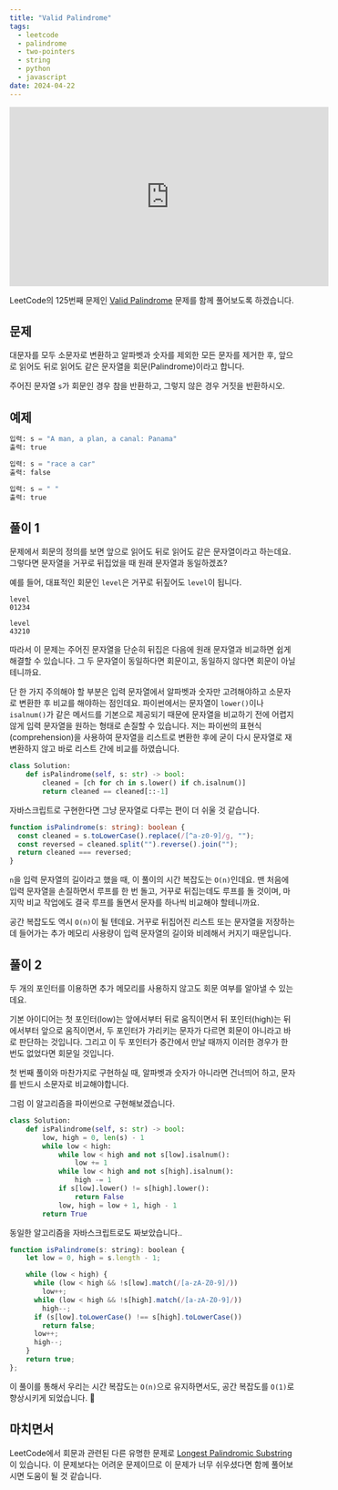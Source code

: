 ```yaml
---
title: "Valid Palindrome"
tags:
  - leetcode
  - palindrome
  - two-pointers
  - string
  - python
  - javascript
date: 2024-04-22
---
```


<iframe width="560" height="315" src="https://www.youtube.com/embed/8ifuCWs3KPw?si=_eLpojMbeAGRWKV4" title="YouTube video player" frameborder="0" allow="accelerometer; autoplay; clipboard-write; encrypted-media; gyroscope; picture-in-picture; web-share" referrerpolicy="strict-origin-when-cross-origin" allowfullscreen></iframe>

LeetCode의 125번째 문제인 [Valid Palindrome](https://leetcode.com/problems/valid-palindrome/) 문제를 함께 풀어보도록 하겠습니다.

## 문제

대문자를 모두 소문자로 변환하고 알파벳과 숫자를 제외한 모든 문자를 제거한 후, 앞으로 읽어도 뒤로 읽어도 같은 문자열을 회문(Palindrome)이라고 합니다.

주어진 문자열 `s`가 회문인 경우 참을 반환하고, 그렇지 않은 경우 거짓을 반환하시오.

## 예제

```py
입력: s = "A man, a plan, a canal: Panama"
출력: true
```

```py
입력: s = "race a car"
출력: false
```

```py
입력: s = " "
출력: true
```

## 풀이 1

문제에서 회문의 정의를 보면 앞으로 읽어도 뒤로 읽어도 같은 문자열이라고 하는데요.
그렇다면 문자열을 거꾸로 뒤집었을 때 원래 문자열과 동일하겠죠?

예를 들어, 대표적인 회문인 `level`은 거꾸로 뒤짚어도 `level`이 됩니다.

```
level
01234
```

```
level
43210
```

따라서 이 문제는 주어진 문자열을 단순히 뒤집은 다음에 원래 문자열과 비교하면 쉽게 해결할 수 있습니다.
그 두 문자열이 동일하다면 회문이고, 동일하지 않다면 회문이 아닐테니까요.

단 한 가지 주의해야 할 부분은 입력 문자열에서 알파벳과 숫자만 고려해야하고 소문자로 변환한 후 비교를 해야하는 점인데요.
파이썬에서는 문자열이 `lower()`이나 `isalnum()`가 같은 메서드를 기본으로 제공되기 때문에 문자열을 비교하기 전에 어렵지 않게 입력 문자열을 원하는 형태로 손질할 수 있습니다.
저는 파이썬의 표현식(comprehension)을 사용하여 문자열을 리스트로 변환한 후에 굳이 다시 문자열로 재변환하지 않고 바로 리스트 간에 비교를 하였습니다.

```py
class Solution:
    def isPalindrome(self, s: str) -> bool:
        cleaned = [ch for ch in s.lower() if ch.isalnum()]
        return cleaned == cleaned[::-1]
```

자바스크립트로 구현한다면 그냥 문자열로 다루는 편이 더 쉬울 것 같습니다.

```ts
function isPalindrome(s: string): boolean {
  const cleaned = s.toLowerCase().replace(/[^a-z0-9]/g, "");
  const reversed = cleaned.split("").reverse().join("");
  return cleaned === reversed;
}
```

`n`을 입력 문자열의 길이라고 했을 때, 이 풀이의 시간 복잡도는 `O(n)`인데요.
맨 처음에 입력 문자열을 손질하면서 루프를 한 번 돌고, 거꾸로 뒤집는데도 루프를 돌 것이며, 마지막 비교 작업에도 결국 루프를 돌면서 문자를 하나씩 비교해야 할테니까요.

공간 복잡도도 역시 `O(n)`이 될 텐데요.
거꾸로 뒤집어진 리스트 또는 문자열을 저장하는데 들어가는 추가 메모리 사용량이 입력 문자열의 길이와 비례해서 커지기 때문입니다.

## 풀이 2

두 개의 포인터를 이용하면 추가 메모리를 사용하지 않고도 회문 여부를 알아낼 수 있는데요.

기본 아이디어는 첫 포인터(low)는 앞에서부터 뒤로 움직이면서 뒤 포인터(high)는 뒤에서부터 앞으로 움직이면서, 두 포인터가 가리키는 문자가 다르면 회문이 아니라고 바로 판단하는 것입니다.
그리고 이 두 포인터가 중간에서 만날 때까지 이러한 경우가 한 번도 없었다면 회문일 것입니다.

첫 번째 풀이와 마찬가지로 구현하실 때, 알파벳과 숫자가 아니라면 건너띄어 하고, 문자를 반드시 소문자로 비교해야합니다.

그럼 이 알고리즘을 파이썬으로 구현해보겠습니다.

```py
class Solution:
    def isPalindrome(self, s: str) -> bool:
        low, high = 0, len(s) - 1
        while low < high:
            while low < high and not s[low].isalnum():
                low += 1
            while low < high and not s[high].isalnum():
                high -= 1
            if s[low].lower() != s[high].lower():
                return False
            low, high = low + 1, high - 1
        return True
```

동일한 알고리즘을 자바스크립트로도 짜보았습니다..

```js
function isPalindrome(s: string): boolean {
    let low = 0, high = s.length - 1;

    while (low < high) {
      while (low < high && !s[low].match(/[a-zA-Z0-9]/))
        low++;
      while (low < high && !s[high].match(/[a-zA-Z0-9]/))
        high--;
      if (s[low].toLowerCase() !== s[high].toLowerCase())
        return false;
      low++;
      high--;
    }
    return true;
};
```

이 풀이를 통해서 우리는 시간 복잡도는 `O(n)`으로 유지하면서도, 공간 복잡도를 `O(1)`로 향상시키게 되었습니다. 🤗

## 마치면서

LeetCode에서 회문과 관련된 다른 유명한 문제로 [Longest Palindromic Substring](/problems/longest-palindromic-substring/)이 있습니다.
이 문제보다는 어려운 문제이므로 이 문제가 너무 쉬우셨다면 함께 풀어보시면 도움이 될 것 같습니다.
